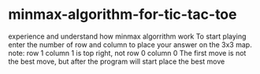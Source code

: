 # minmax-algorithm-for-tic-tac-toe
experience and understand how minmax algorrithm work
To start playing enter the number of row and column to place your answer on the 3x3 map.
note: row 1 column 1 is top right, not row 0 column 0
The first move is not the best move, but after the program will start place the best move
